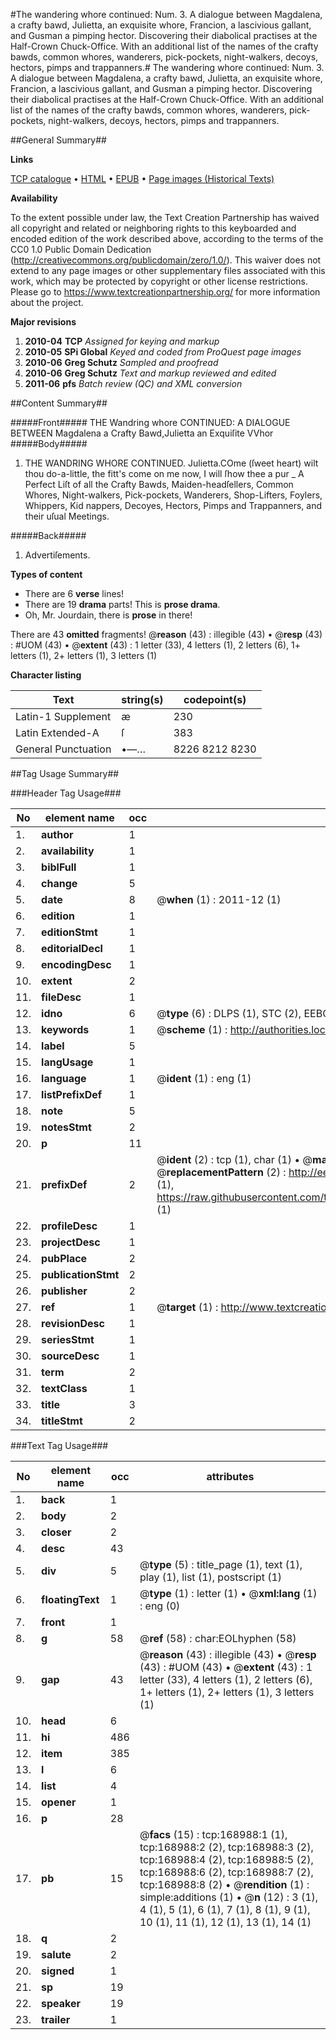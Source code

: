#The wandering whore continued: Num. 3. A dialogue between Magdalena, a crafty bawd, Julietta, an exquisite whore, Francion, a lascivious gallant, and Gusman a pimping hector. Discovering their diabolical practises at the Half-Crown Chuck-Office. With an additional list of the names of the crafty bawds, common whores, wanderers, pick-pockets, night-walkers, decoys, hectors, pimps and trappanners.#
The wandering whore continued: Num. 3. A dialogue between Magdalena, a crafty bawd, Julietta, an exquisite whore, Francion, a lascivious gallant, and Gusman a pimping hector. Discovering their diabolical practises at the Half-Crown Chuck-Office. With an additional list of the names of the crafty bawds, common whores, wanderers, pick-pockets, night-walkers, decoys, hectors, pimps and trappanners.

##General Summary##

**Links**

[TCP catalogue](http://www.ota.ox.ac.uk/tcp/)  • 
[HTML](http://tei.it.ox.ac.uk/tcp/Texts-HTML/free/A74/A74266.html)  • 
[EPUB](http://tei.it.ox.ac.uk/tcp/Texts-EPUB/free/A74/A74266.epub) • 
[Page images (Historical Texts)](https://historicaltexts.jisc.ac.uk/eebo-50922812e)

**Availability**

To the extent possible under law, the Text Creation Partnership has waived all copyright and related or neighboring rights to this keyboarded and encoded edition of the work described above, according to the terms of the CC0 1.0 Public Domain Dedication (http://creativecommons.org/publicdomain/zero/1.0/). This waiver does not extend to any page images or other supplementary files associated with this work, which may be protected by copyright or other license restrictions. Please go to https://www.textcreationpartnership.org/ for more information about the project.

**Major revisions**

1. __2010-04__ __TCP__ *Assigned for keying and markup*
1. __2010-05__ __SPi Global__ *Keyed and coded from ProQuest page images*
1. __2010-06__ __Greg Schutz__ *Sampled and proofread*
1. __2010-06__ __Greg Schutz__ *Text and markup reviewed and edited*
1. __2011-06__ __pfs__ *Batch review (QC) and XML conversion*

##Content Summary##

#####Front#####
THE Wandring whore CONTINUED: A DIALOGUE BETWEEN
Magdalena a Crafty Bawd,Julietta an Exquiſite VVhor
#####Body#####

1. THE WANDRING WHORE CONTINUED.
Julietta.COme (ſweet heart) wilt thou do-a-little, the fitt's come on me now, I will ſhow thee a pur
    _ A Perfect Liſt of all the Crafty Bawds, Maiden-headſellers, Common Whores, Night-walkers, Pick-pockets, Wanderers, Shop-Lifters, Foylers, Whippers, Kid nappers, Decoyes, Hectors, Pimps and Trappanners, and their uſual Meetings.

#####Back#####

1. Advertiſements.

**Types of content**

  * There are 6 **verse** lines!
  * There are 19 **drama** parts! This is **prose drama**.
  * Oh, Mr. Jourdain, there is **prose** in there!

There are 43 **omitted** fragments! 
 @__reason__ (43) : illegible (43)  •  @__resp__ (43) : #UOM (43)  •  @__extent__ (43) : 1 letter (33), 4 letters (1), 2 letters (6), 1+ letters (1), 2+ letters (1), 3 letters (1)

**Character listing**


|Text|string(s)|codepoint(s)|
|---|---|---|
|Latin-1 Supplement|æ|230|
|Latin Extended-A|ſ|383|
|General Punctuation|•—…|8226 8212 8230|

##Tag Usage Summary##

###Header Tag Usage###

|No|element name|occ|attributes|
|---|---|---|---|
|1.|__author__|1||
|2.|__availability__|1||
|3.|__biblFull__|1||
|4.|__change__|5||
|5.|__date__|8| @__when__ (1) : 2011-12 (1)|
|6.|__edition__|1||
|7.|__editionStmt__|1||
|8.|__editorialDecl__|1||
|9.|__encodingDesc__|1||
|10.|__extent__|2||
|11.|__fileDesc__|1||
|12.|__idno__|6| @__type__ (6) : DLPS (1), STC (2), EEBO-CITATION (1), OCLC (1), VID (1)|
|13.|__keywords__|1| @__scheme__ (1) : http://authorities.loc.gov/ (1)|
|14.|__label__|5||
|15.|__langUsage__|1||
|16.|__language__|1| @__ident__ (1) : eng (1)|
|17.|__listPrefixDef__|1||
|18.|__note__|5||
|19.|__notesStmt__|2||
|20.|__p__|11||
|21.|__prefixDef__|2| @__ident__ (2) : tcp (1), char (1)  •  @__matchPattern__ (2) : ([0-9\-]+):([0-9IVX]+) (1), (.+) (1)  •  @__replacementPattern__ (2) : http://eebo.chadwyck.com/downloadtiff?vid=$1&page=$2 (1), https://raw.githubusercontent.com/textcreationpartnership/Texts/master/tcpchars.xml#$1 (1)|
|22.|__profileDesc__|1||
|23.|__projectDesc__|1||
|24.|__pubPlace__|2||
|25.|__publicationStmt__|2||
|26.|__publisher__|2||
|27.|__ref__|1| @__target__ (1) : http://www.textcreationpartnership.org/docs/. (1)|
|28.|__revisionDesc__|1||
|29.|__seriesStmt__|1||
|30.|__sourceDesc__|1||
|31.|__term__|2||
|32.|__textClass__|1||
|33.|__title__|3||
|34.|__titleStmt__|2||


###Text Tag Usage###

|No|element name|occ|attributes|
|---|---|---|---|
|1.|__back__|1||
|2.|__body__|2||
|3.|__closer__|2||
|4.|__desc__|43||
|5.|__div__|5| @__type__ (5) : title_page (1), text (1), play (1), list (1), postscript (1)|
|6.|__floatingText__|1| @__type__ (1) : letter (1)  •  @__xml:lang__ (1) : eng (0)|
|7.|__front__|1||
|8.|__g__|58| @__ref__ (58) : char:EOLhyphen (58)|
|9.|__gap__|43| @__reason__ (43) : illegible (43)  •  @__resp__ (43) : #UOM (43)  •  @__extent__ (43) : 1 letter (33), 4 letters (1), 2 letters (6), 1+ letters (1), 2+ letters (1), 3 letters (1)|
|10.|__head__|6||
|11.|__hi__|486||
|12.|__item__|385||
|13.|__l__|6||
|14.|__list__|4||
|15.|__opener__|1||
|16.|__p__|28||
|17.|__pb__|15| @__facs__ (15) : tcp:168988:1 (1), tcp:168988:2 (2), tcp:168988:3 (2), tcp:168988:4 (2), tcp:168988:5 (2), tcp:168988:6 (2), tcp:168988:7 (2), tcp:168988:8 (2)  •  @__rendition__ (1) : simple:additions (1)  •  @__n__ (12) : 3 (1), 4 (1), 5 (1), 6 (1), 7 (1), 8 (1), 9 (1), 10 (1), 11 (1), 12 (1), 13 (1), 14 (1)|
|18.|__q__|2||
|19.|__salute__|2||
|20.|__signed__|1||
|21.|__sp__|19||
|22.|__speaker__|19||
|23.|__trailer__|1||

